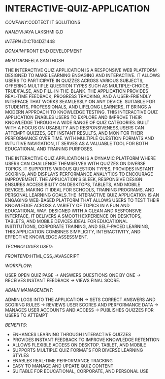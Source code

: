 # INTERACTIVE-QUIZ-APPLICATION
*COMPANY*:CODTECT IT SOLUTIONS

*NAME*:VIJAYA LAKSHMI G.D

*INTERN ID*:CT04DZ1448

*DOMAIN*:FRONT END DEVELOPMENT

*MENTOR*:NEELA SANTHOSH

THE INTERACTIVE QUIZ APPLICATION IS A RESPONSIVE WEB PLATFORM DESIGNED TO MAKE LEARNING ENGAGING AND INTERACTIVE. IT ALLOWS USERS TO PARTICIPATE IN QUIZZES ACROSS VARIOUS SUBJECTS, OFFERING MULTIPLE QUESTION TYPES SUCH AS MULTIPLE-CHOICE, TRUE/FALSE, AND FILL-IN-THE-BLANK. THE APPLICATION PROVIDES REAL-TIME FEEDBACK, PROGRESS TRACKING, AND A USER-FRIENDLY INTERFACE THAT WORKS SEAMLESSLY ON ANY DEVICE. SUITABLE FOR STUDENTS, PROFESSIONALS, AND LIFELONG LEARNERS, IT BRINGS A MODERN APPROACH TO KNOWLEDGE TESTING.
THIS INTERACTIVE QUIZ APPLICATION ENABLES USERS TO EXPLORE AND IMPROVE THEIR KNOWLEDGE THROUGH A WIDE RANGE OF QUIZ CATEGORIES. BUILT WITH A FOCUS ON USABILITY AND RESPONSIVENESS,USERS CAN ATTEMPT QUIZZES, GET INSTANT RESULTS, AND MONITOR THEIR PERFORMANCE OVER TIME. WITH MULTIPLE QUESTION FORMATS AND INTUITIVE NAVIGATION, IT SERVES AS A VALUABLE TOOL FOR BOTH EDUCATIONAL AND TRAINING PURPOSES.

THE INTERACTIVE QUIZ APPLICATION IS A DYNAMIC PLATFORM WHERE USERS CAN CHALLENGE THEMSELVES WITH QUIZZES ON DIVERSE TOPICS. IT SUPPORTS VARIOUS QUESTION TYPES, PROVIDES INSTANT SCORING, AND DISPLAYS PERFORMANCE ANALYTICS TO ENCOURAGE IMPROVEMENT. THE APPLICATION’S SLEEK, RESPONSIVE DESIGN ENSURES ACCESSIBILITY ON DESKTOPS, TABLETS, AND MOBILE DEVICES, MAKING IT IDEAL FOR SCHOOLS, TRAINING PROGRAMS, AND PERSONAL LEARNING GOALS.THE INTERACTIVE QUIZ APPLICATION IS AN ENGAGING WEB-BASED PLATFORM THAT ALLOWS USERS TO TEST THEIR KNOWLEDGE ACROSS A VARIETY OF TOPICS IN A FUN AND EDUCATIONAL WAY. DESIGNED WITH A CLEAN AND RESPONSIVE INTERFACE, IT DELIVERS A SMOOTH EXPERIENCE ON DESKTOPS, TABLETS, AND MOBILE DEVICES.IDEAL FOR EDUCATIONAL INSTITUTIONS, CORPORATE TRAINING, AND SELF-PACED LEARNING, THIS APPLICATION COMBINES SIMPLICITY, INTERACTIVITY, AND EFFECTIVE KNOWLEDGE ASSESSMENT.

*TECHNOLOGIES USED*:

*FRONTEND*:HTML,CSS,JAVASCRIPT

*WORKFLOW*:

USER OPEN QUIZ PAGE → ANSWERS QUESTIONS ONE BY ONE → RECEIVES INSTANT FEEDBACK → VIEWS FINAL SCORE.

*ADMIN MANAGEMENT*:

ADMIN LOGS INTO THE APPLICATION → SETS CORRECT ANSWERS AND SCORING RULES → REVIEWS USER SCORES AND PERFORMANCE DATA → MANAGES USER ACCOUNTS AND ACCESS → PUBLISHES QUIZZES FOR USERS TO ATTEMPT

*BENEFITS*:

- ENHANCES LEARNING THROUGH INTERACTIVE QUIZZES  
- PROVIDES INSTANT FEEDBACK TO IMPROVE KNOWLEDGE RETENTION  
- ALLOWS FLEXIBLE ACCESS ON DESKTOP, TABLET, AND MOBILE  
- SUPPORTS MULTIPLE QUIZ FORMATS FOR DIVERSE LEARNING STYLES  
- ENABLES REAL-TIME PERFORMANCE TRACKING  
- EASY TO MANAGE AND UPDATE QUIZ CONTENT  
- SUITABLE FOR EDUCATIONAL, CORPORATE, AND PERSONAL USE
